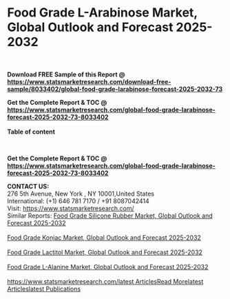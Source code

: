 <h1>Food Grade L-Arabinose Market, Global Outlook and Forecast 2025-2032</h1><br/><p><strong>Download FREE Sample of this Report @ <a href="https://www.statsmarketresearch.com/download-free-sample/8033402/global-food-grade-larabinose-forecast-2025-2032-73">https://www.statsmarketresearch.com/download-free-sample/8033402/global-food-grade-larabinose-forecast-2025-2032-73</a></strong></p><div><b>Get the Complete Report & TOC @ <a href="https://www.statsmarketresearch.com/global-food-grade-larabinose-forecast-2025-2032-73-8033402">https://www.statsmarketresearch.com/global-food-grade-larabinose-forecast-2025-2032-73-8033402</a></b></div><br><b>Table of content</b><p><br><div><b>Get the Complete Report & TOC @ <a href="https://www.statsmarketresearch.com/global-food-grade-larabinose-forecast-2025-2032-73-8033402">https://www.statsmarketresearch.com/global-food-grade-larabinose-forecast-2025-2032-73-8033402</a></b></div></p> <b>CONTACT US:</b><br>276 5th Avenue, New York , NY 10001,United States<br>International: (+1) 646 781 7170 / +91 8087042414<br>Visit: <a href="https://www.statsmarketresearch.com/">https://www.statsmarketresearch.com/</a><br>Similar Reports: <a href="https://www.statsmarketresearch.com/global-food-grade-larabinose-forecast-2025-2032-73-8033402">Food Grade Silicone Rubber Market, Global Outlook and Forecast 2025-2032</a><br/><br/><a href="https://www.statsmarketresearch.com/global-food-grade-larabinose-forecast-2025-2032-73-8033402">Food Grade Konjac Market, Global Outlook and Forecast 2025-2032</a><br/><br/><a href="https://www.statsmarketresearch.com/global-food-grade-larabinose-forecast-2025-2032-73-8033402">Food Grade Lactitol Market, Global Outlook and Forecast 2025-2032</a><br/><br/><a href="https://www.statsmarketresearch.com/global-food-grade-larabinose-forecast-2025-2032-73-8033402">Food Grade L-Alanine Market, Global Outlook and Forecast 2025-2032</a><br/><br/><a href="https://gyeongbokgung.com">https://www.statsmarketresearch.com/</a><a href="https://hallyeomaritime.com">latest Articles</a><a href="https://jingwansa.com">Read More</a><a href=https://nguoiviet.jp/">latest Articles</a><a href="https://www.intelmarketresearch.com/">latest Publications</a>